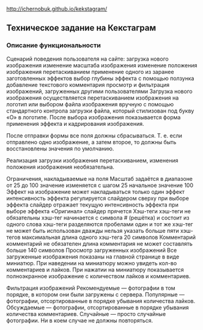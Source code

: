 http://ichernobuk.github.io/kekstagram/

## Техническое задание на Кекстаграм
### Описание функциональности
Сценарий поведения пользователя на сайте:
загрузка нового изображения
изменение масштаба изображения
изменение положения изображения перетаскиванием
применение одного из заранее заготовленных эффектов
выбор глубины эффекта с помощью ползунка
добавление текстового комментария
просмотр и фильтрация изображений, загруженных другими пользователями
Загрузка нового изображения осуществляется перетаскиванием изображения на логотип или выбором файла изображения вручную с помощью стандартного контрола загрузки файла, который стилизован под букву «О» в логотипе. После выбора изображения показывается форма применения эффекта и кадрирования изображения.

После отправки формы все поля должны сбрасываться. Т. е. если отправлено одно изображение, а затем второе, то должны быть восстановлены значения по умолчанию.

Реализация загрузки изображения перетаскиванием, изменения положения изображения необязательна.

Ограничения, накладываемые на поля
Масштаб
задаётся в диапазоне от 25 до 100
значение изменяется с шагом 25
начальное значение 100
Эффект
на изображение может накладываться только один эффект
интенсивность эффекта регулируется слайдером сверху
при выборе эффекта слайдер отражает текущую интенсивность эффекта
при выборе эффекта «Оригинал» слайдер прячется
Хэш-теги
хэш-теги не обязательны
хэш-тег начинается с символа # (решётка) и состоит из одного слова
хэш-теги разделяются пробелами
один и тот же хэш-тег не может быть использован дважды
нельзя указать больше пяти хэш-тегов
максимальная длина одного хэш-тега 20 символов
Комментарий
комментарий не обязателен
длина комментария не может составлять больше 140 символов
Просмотр загруженных изображений
Все загруженные изображения показаны на главной странице в виде миниатюр. При наведении на миниатюру можно увидеть кол-во комментариев и лайков. При нажатии на миниатюру показывается полноэкранное изображение с количеством лайков и комментариев.

Фильтрация изображений
Рекомендуемые — фотографии в том порядке, в котором они были загружены с сервера.
Популярные — фотографии, отсортированные в порядке убывания количества лайков.
Обсуждаемые — фотографии, отсортированные в порядке убывания количества комментариев.
Случайные — просто случайные фотографии. Ни в коем случае не должны повторяться.
